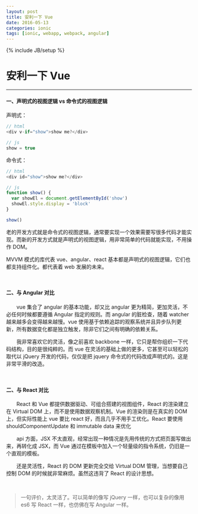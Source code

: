 ```yaml
---
layout: post
title: 安利一下 Vue
date: 2016-05-13
categories: ionic
tags: [ionic, webapp, webpack, angular]
---
```

{% include JB/setup %}

# 安利一下 Vue
---

#### 一、声明式的视图逻辑 vs 命令式的视图逻辑

声明式：

````js
// html
<div v-if="show">show me?</div>

// js
show = true
````

命令式：

````js
// html
<div id="show">show me?</div>

// js
function show() {
  var showEl = document.getElementById('show')
  showEl.style.display = 'block'
}

show()

````

<!--break-->

老的开发方式就是命令式的视图逻辑，通常要实现一个效果需要写很多代码才能实现。而新的开发方式就是声明式的视图逻辑，用非常简单的代码就能实现，不用操作 DOM。

MVVM 模式的库代表 vue、angular、react 基本都是声明式的视图逻辑，它们也都支持组件化。都代表着 web 发展的未来。

&emsp;

#### 二、与 Angular 对比

&emsp;&emsp;vue 集合了 angular 的基本功能，却又比 angular 更为精简，更加灵活，不必任何时候都要遵循 Angular 指定的规则。而 angular 的脏检查，随着 watcher 越来越多会变得越来越慢。vue 使用基于依赖追踪的观察系统并且异步队列更新，所有数据变化都是独立触发，除非它们之间有明确的依赖关系。

&emsp;&emsp;我非常喜欢它的灵活，像之前喜欢 backbone 一样，它只是帮你组织一下代码结构，目的是很纯粹的。而 vue 在灵活的基础上做的更多，它甚至可以轻松的取代以 jQuery 开发的代码，仅仅是把 jquery 命令式的代码改成声明式的。这是非常平滑的改造。

&emsp;

#### 二、与 React 对比

&emsp;&emsp;React 和 Vue 都提供数据驱动、可组合搭建的视图组件，React 的渲染建立在 Virtual DOM 上，而不是使用数据观察机制。Vue 的渲染则是在真实的 DOM 上，但实际性能上 vue 要比 react 好，而且几乎不用手工优化。React 要使用 shouldComponentUpdate 和 immutable data 来优化

&emsp;&emsp;api 方面，JSX 不太直观，经常出现一种情况是先用传统的方式把页面写做出来，再转化成 JSX，而 Vue 通过在模板中加入一个轻量级的指令系统，仍旧是一个直观的模板。

&emsp;&emsp;还是灵活性，React 的 DOM 更新完全交给 Virtual DOM 管理，当想要自己控制 DOM 的时候就非常麻烦。虽然这违背了 React 的设计思想。

&emsp;

> 一句评价，太灵活了。可以简单的像写 jQuery 一样，也可以复杂的像用 es6 写 React 一样，也仿佛在写 Angular 一样。




